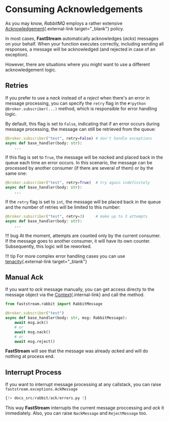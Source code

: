 # Consuming Acknowledgements

As you may know, *RabbitMQ* employs a rather extensive [Acknowledgement](https://www.rabbitmq.com/confirms.html){.external-link target="_blank"} policy.

In most cases, **FastStream** automatically acknowledges (*acks*) messages on your behalf. When your function executes correctly, including sending all responses, a message will be acknowledged (and rejected in case of an exception).

However, there are situations where you might want to use a different acknowledgement logic.

## Retries

If you prefer to use a *nack* instead of a *reject* when there's an error in message processing, you can specify the `retry` flag in the `#!python  @broker.subscriber(...)` method, which is responsible for error handling logic.

By default, this flag is set to `False`, indicating that if an error occurs during message processing, the message can still be retrieved from the queue:

```python
@broker.subscriber("test", retry=False) # don't handle exceptions
async def base_handler(body: str):
    ...
```

If this flag is set to `True`, the message will be *nack*ed and placed back in the queue each time an error occurs. In this scenario, the message can be processed by another consumer (if there are several of them) or by the same one:

```python
@broker.subscriber("test", retry=True)  # try again indefinitely
async def base_handler(body: str):
    ...
```

If the `retry` flag is set to `int`, the message will be placed back in the queue and the number of retries will be limited to this number:

```python
@broker.subscriber("test", retry=3)     # make up to 3 attempts
async def base_handler(body: str):
    ...
```

!!! bug
    At the moment, attempts are counted only by the current consumer. If the message goes to another consumer, it will have its own counter.
    Subsequently, this logic will be reworked.

!!! tip
    For more complex error handling cases you can use [tenacity](https://tenacity.readthedocs.io/en/latest/){.external-link target="_blank"}

## Manual Ack

If you want to *ack* message manually, you can get access directy to the message object via the [Context](../getting-started/context/existed.md){.internal-link} and call the method.

```python
from faststream.rabbit import RabbitMessage

@broker.subscriber("test")
async def base_handler(body: str, msg: RabbitMessage):
    await msg.ack()
    # or
    await msg.nack()
    # or
    await msg.reject()
```

**FastStream** will see that the message was already *ack*ed and will do nothing at process end.

## Interrupt Process

If you want to interrupt message processing at any callstack, you can raise `faststream.exceptions.AckMessage`

``` python linenums="1" hl_lines="16"
{!> docs_src/rabbit/ack/errors.py !}
```

This way **FastStream** interrupts the current message proccessing and *ack* it immediately. Also, you can raise `NackMessage` and `RejectMessage` too.
